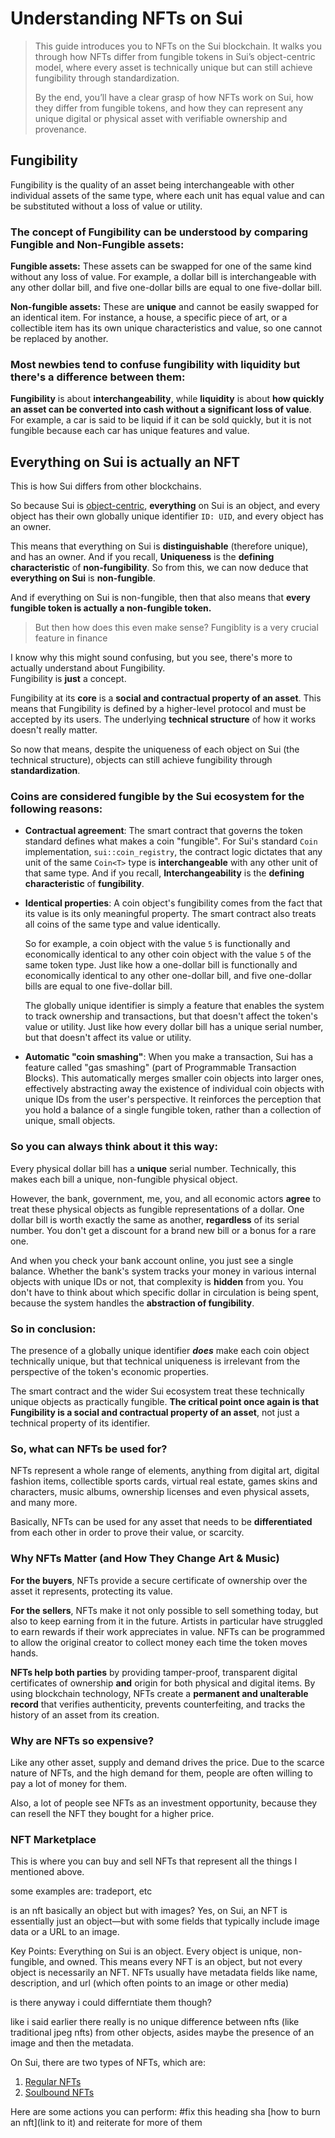 # Understanding NFTs on Sui

>This guide introduces you to NFTs on the Sui blockchain. It walks you through how NFTs differ from fungible tokens in Sui’s object-centric model, where every asset is technically unique but can still achieve fungibility through standardization.
>
>By the end, you’ll have a clear grasp of how NFTs work on Sui, how they differ from fungible tokens, and how they can represent any unique digital or physical asset with verifiable ownership and provenance.


## Fungibility
Fungibility is the quality of an asset being interchangeable with other individual assets of the same type, where each unit has equal value and can be substituted without a loss of value or utility.

### The concept of Fungibility can be understood by comparing Fungible and Non-Fungible assets: 

**Fungible assets:** These assets can be swapped for one of the same kind without any loss of value. For example, a dollar bill is interchangeable with any other dollar bill, and five one-dollar bills are equal to one five-dollar bill.  

**Non-fungible assets:** These are **unique** and cannot be easily swapped for an identical item. For instance, a house, a specific piece of art, or a collectible item has its own unique characteristics and value, so one cannot be replaced by another. 


### Most newbies tend to confuse fungibility with liquidity but there's a difference between them:

**Fungibility** is about **interchangeability**, while **liquidity** is about **how quickly an asset can be converted into cash without a significant loss of value**. For example, a car is said to be liquid if it can be sold quickly, but it is not fungible because each car has unique features and value. 

## Everything on Sui is actually an NFT
This is how Sui differs from other blockchains. 

So because Sui is [object-centric](), **everything** on Sui is an object, and every object has their own globally unique identifier `ID: UID`, and every object has an owner.

This means that everything on Sui is **distinguishable** (therefore unique), and has an owner. And if you recall, **Uniqueness** is the **defining characteristic** of **non-fungibility**. So from this, we can now deduce that **everything on Sui** is **non-fungible**.

And if everything on Sui is non-fungible, then that also means that **every fungible token is actually a non-fungible token.**

> But then how does this even make sense? Fungiblity is a very crucial feature in finance

I know why this might sound confusing, but you see, there's more to actually understand about Fungibility. <br>Fungibility is **just** a concept.

Fungibility at its **core** is a **social and contractual property of an asset**. This means that Fungibility is defined by a higher-level protocol and must be accepted by its users. The underlying **technical structure** of how it works doesn't really matter.

So now that means, despite the uniqueness of each object on Sui (the technical structure), objects can still achieve fungibility through **standardization**.

### Coins are considered fungible by the Sui ecosystem for the following reasons:


- **Contractual agreement**: The smart contract that governs the token standard defines what makes a coin "fungible". For Sui's standard `Coin` implementation, `sui::coin_registry`, the contract logic dictates that any unit of the same `Coin<T>` type is **interchangeable** with any other unit of that same type. And if you recall, **Interchangeability** is the **defining characteristic** of **fungibility**.

- **Identical properties**: A coin object's fungibility comes from the fact that its value is its only meaningful property. The smart contract also treats all coins of the same type and value identically. 

    So for example, a coin object with the value `5` is functionally and economically identical to any other coin object with the value `5` of the same token type. Just like how a one-dollar bill is functionally and economically identical to any other one-dollar bill, and five one-dollar bills are equal to one five-dollar bill. 

    The globally unique identifier is simply a feature that enables the system to track ownership and transactions, but that doesn't affect the token's value or utility. Just like how every dollar bill has a unique serial number, but that doesn't affect its value or utility.

- **Automatic "coin smashing"**: When you make a transaction, Sui has a feature called "gas smashing" (part of Programmable Transaction Blocks). This automatically merges smaller coin objects into larger ones, effectively abstracting away the existence of individual coin objects with unique IDs from the user's perspective. It reinforces the perception that you hold a balance of a single fungible token, rather than a collection of unique, small objects.


### So you can always think about it this way:

Every physical dollar bill has a **unique** serial number. Technically, this makes each bill a unique, non-fungible physical object.

However, the bank, government, me, you, and all economic actors **agree** to treat these physical objects as fungible representations of a dollar. One dollar bill is worth exactly the same as another, **regardless** of its serial number. You don't get a discount for a brand new bill or a bonus for a rare one.

And when you check your bank account online, you just see a single balance. Whether the bank's system tracks your money in various internal objects with unique IDs or not, that complexity is **hidden** from you. You don't have to think about which specific dollar in circulation is being spent, because the system handles the **abstraction of fungibility**. 

### So in conclusion:

The presence of a globally unique identifier ***does*** make each coin object technically unique, but that technical uniqueness is irrelevant from the perspective of the token's economic properties. 

The smart contract and the wider Sui ecosystem treat these technically unique objects as practically fungible. **The critical point once again is that Fungibility is a social and contractual property of an asset**, not just a technical property of its identifier. 



### So, what can NFTs be used for?
NFTs represent a whole range of elements, anything from digital art, digital fashion items, collectible sports cards, virtual real estate, games skins and characters, music albums, ownership licenses and even physical assets, and many more. 

Basically, NFTs can be used for any asset that needs to be **differentiated** from each other in order to prove their value, or scarcity.


### Why NFTs Matter (and How They Change Art & Music)

**For the buyers**, NFTs provide a secure certificate of ownership over the asset it represents, protecting its value.

**For the sellers**, NFTs make it not only possible to sell something today, but also to keep earning from it in the future. Artists in particular have struggled to earn rewards if their work appreciates in value. NFTs can be programmed to allow the original creator to collect money each time the token moves hands.

**NFTs help both parties** by providing tamper-proof, transparent digital certificates of ownership **and** origin for both physical and digital items. By using blockchain technology, NFTs create a **permanent and unalterable record** that verifies authenticity, prevents counterfeiting, and tracks the history of an asset from its creation.


### Why are NFTs so expensive?
Like any other asset, supply and demand drives the price. Due to the scarce nature of NFTs, and the high demand for them, people are often willing to pay a lot of money for them. 

Also, a lot of people see NFTs as an investment opportunity, because they can resell the NFT they bought for a higher price.

### NFT Marketplace
This is where you can buy and sell NFTs that represent all the things I mentioned above.

some examples are: tradeport, etc

is an nft basically an object but with images?
Yes, on Sui, an NFT is essentially just an object—but with some fields that typically include image data or a URL to an image.

Key Points:
Everything on Sui is an object. Every object is unique, non-fungible, and owned. This means every NFT is an object, but not every object is necessarily an NFT.
NFTs usually have metadata fields like name, description, and url (which often points to an image or other media)

is there anyway i could differntiate them though?

like i said earlier there really is no unique difference between nfts (like traditional jpeg nfts) from other objects, asides maybe the presence of an image and then the metadata.


On Sui, there are two types of NFTs, which are:

1. [Regular NFTs]()
2. [Soulbound NFTs]()


Here are some actions you can perform: #fix this heading sha
[how to burn an nft](link to it) and reiterate for more of them